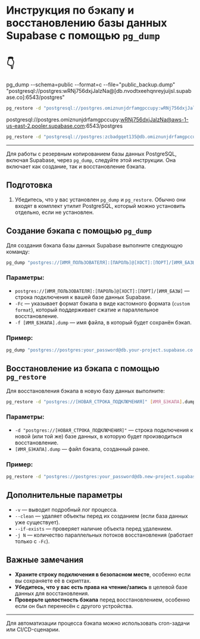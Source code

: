 # Инструкция по бэкапу и восстановлению базы данных Supabase с помощью `pg_dump`





# 👇

pg_dump --schema=public --format=c --file="public_backup.dump" "postgresql://postgres:wRNj756dxjJalzNa@[db.nvodtxeehqnreyjuijsl.supabase.co]:6543/postgres"





```bash
pg_restore -d "postgresql://postgres.omiznunjdrfamgpccupy:wRNj756dxjJalzNa@aws-1-us-east-2.pooler.supabase.com:6543/postgres
```

postgresql://postgres.omiznunjdrfamgpccupy:wRNj756dxjJalzNa@aws-1-us-east-2.pooler.supabase.com:6543/postgres



```bash
pg_restore -d "postgresql://postgres:zcbadgqet135@db.omiznunjdrfamgpccupy.supabase.co:5432/postgres"
```

---





Для работы с резервным копированием базы данных PostgreSQL, включая Supabase, через `pg_dump`, следуйте этой инструкции. Она включает как создание, так и восстановление бэкапа.

## Подготовка

1. Убедитесь, что у вас установлен `pg_dump` и `pg_restore`. Обычно они входят в комплект утилит PostgreSQL, который можно установить отдельно, если не установлен.

## Создание бэкапа с помощью `pg_dump`

Для создания бэкапа базы данных Supabase выполните следующую команду:

```bash
pg_dump "postgres://[ИМЯ_ПОЛЬЗОВАТЕЛЯ]:[ПАРОЛЬ]@[ХОСТ]:[ПОРТ]/[ИМЯ_БАЗЫ]" -Fc -f [ИМЯ_БЭКАПА].dump
```

### Параметры:

- `postgres://[ИМЯ_ПОЛЬЗОВАТЕЛЯ]:[ПАРОЛЬ]@[ХОСТ]:[ПОРТ]/[ИМЯ_БАЗЫ]` — строка подключения к вашей базе данных Supabase.
- `-Fc` — указывает формат бэкапа в виде кастомного формата (`custom format`), который поддерживает сжатие и параллельное восстановление.
- `-f [ИМЯ_БЭКАПА].dump` — имя файла, в который будет сохранён бэкап.

### Пример:

```bash
pg_dump "postgres://postgres:your_password@db.your-project.supabase.co:5432/postgres" -Fc -f backup.dump
```

## Восстановление из бэкапа с помощью `pg_restore`

Для восстановления бэкапа в новую базу данных выполните:

```bash
pg_restore -d "postgres://[НОВАЯ_СТРОКА_ПОДКЛЮЧЕНИЯ]" [ИМЯ_БЭКАПА].dump
```

### Параметры:

- `-d "postgres://[НОВАЯ_СТРОКА_ПОДКЛЮЧЕНИЯ]"` — строка подключения к новой (или той же) базе данных, в которую будет производиться восстановление.
- `[ИМЯ_БЭКАПА].dump` — файл бэкапа, созданный ранее.

### Пример:

```bash
pg_restore -d "postgres://postgres:your_password@db.new-project.supabase.co:5432/postgres" backup.dump
```

## Дополнительные параметры

- `-v` — выводит подробный лог процесса.
- `--clean` — удаляет объекты перед их созданием (если база данных уже существует).
- `--if-exists` — проверяет наличие объекта перед удалением.
- `-j N` — количество параллельных потоков восстановления (работает только с `-Fc`).

## Важные замечания

- **Храните строку подключения в безопасном месте**, особенно если вы сохраняете её в скриптах.
- **Убедитесь, что у вас есть права на чтение/запись** в целевой базе данных для восстановления.
- **Проверьте целостность бэкапа** перед восстановлением, особенно если он был перенесён с другого устройства.

---

Для автоматизации процесса бэкапа можно использовать cron-задачи или CI/CD-сценарии.